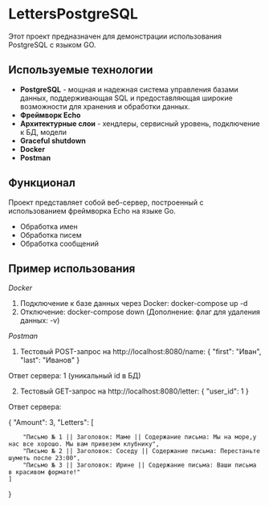 # LettersPostgreSQL

Этот проект предназначен для демонстрации использования PostgreSQL с языком GO.

## Используемые технологии
-  **PostgreSQL** - мощная и надежная система управления базами данных, поддерживающая SQL и предоставляющая широкие возможности для хранения и обработки данных.
- **Фреймворк Echo**
- **Архитектурные слои** - хендлеры, сервисный уровень, подключение к БД, модели
- **Graceful shutdown**
- **Docker**
- **Postman**


## Функционал

Проект представляет собой веб-сервер, построенный с использованием фреймворка Echo на языке Go. 
- Обработка имен
- Обработка писем
- Обработка сообщений





## Пример использования

*Docker*
1) Подключение к базе данных через Docker:
docker-compose up -d
2) Отключение:
docker-compose down (Дополнение: флаг для удаления данных: -v)

*Postman*

1) Тестовый POST-запрос на http://localhost:8080/name:
{
"first": "Иван",
"last": "Иванов"
}

Ответ сервера: 1 (уникальный id в БД)

2) Тестовый GET-запрос на http://localhost:8080/letter:
{
  "user_id": 1
}


Ответ сервера:

{
    "Amount": 3,
    "Letters": [
        
        "Письмо № 1 || Заголовок: Маме || Содержание письма: Мы на море,у нас все хорошо. Мы вам привезем клубнику",
        "Письмо № 2 || Заголовок: Соседу || Содержание письма: Перестаньте шуметь после 23:00",
        "Письмо № 3 || Заголовок: Ирине || Содержание письма: Ваши письма в красивом формате!"
    ]
}


